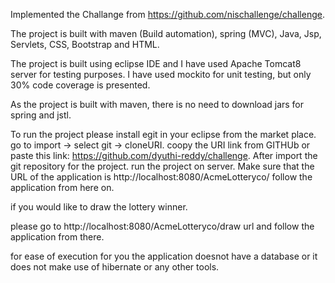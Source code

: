 Implemented the Challange from https://github.com/nischallenge/challenge.

The project is built with maven (Build automation), spring (MVC), Java, Jsp, Servlets, CSS, Bootstrap and HTML.

The project is built using eclipse IDE and I have used Apache Tomcat8 server for testing purposes.
I have used mockito for unit testing, but only 30% code coverage is presented.

As the project is built with maven, there is no need to download jars for spring and jstl.

To run the project please install egit in your eclipse from the market place.
go to import -> select git -> cloneURI.
coopy the URI link from GITHUb or paste this link:  https://github.com/dyuthi-reddy/challenge.
After import the git repository for the project. run the project on server. Make sure that the URL of the application is 
http://localhost:8080/AcmeLotteryco/
follow the application from here on.

if you would like to draw the lottery winner.

please go to http://localhost:8080/AcmeLotteryco/draw url and follow the application from there.

for ease of execution for you the application doesnot have a database or it does not make use of hibernate or any other tools.


